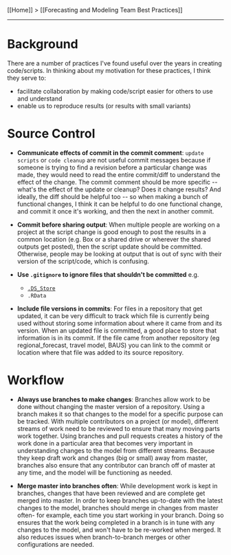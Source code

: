 [[Home]] > [[Forecasting and Modeling Team Best Practices]]

***
# Background

There are a number of practices I've found useful over the years in creating code/scripts.  In thinking about my motivation for these practices, I think they serve to:
* facilitate collaboration by making code/script easier for others to use and understand
* enable us to reproduce results (or results with small variants)

# Source Control 

* **Communicate effects of commit in the commit comment**: `update scripts` or `code cleanup` are not useful commit messages because if someone is trying to find a revision before a particular change was made, they would need to read the entire commit/diff to understand the effect of the change.  The commit comment should be more specific -- what's the effect of the update or cleanup?  Does it change results?  And ideally, the diff should be helpful too -- so when making a bunch of functional changes, I think it can be helpful to do one functional change, and commit it once it's working, and then the next in another commit.

* **Commit before sharing output**: When multiple people are working on a project at the script change is good enough to post the results in a common location (e.g. Box or a shared drive or wherever the shared outputs get posted), then the script update should be committed.  Otherwise, people may be looking at output that is out of sync with their version of the script/code, which is confusing.

* **Use `.gitignore` to ignore files that shouldn't be committed** e.g.
  * [`.DS_Store`](https://en.wikipedia.org/wiki/.DS_Store)
  * `.RData`

* **Include file versions in commits**: For files in a repository that get updated, it can be very difficult to track which file is currently being used without storing some information about where it came from and its version. When an updated file is committed, a good place to store that information is in its commit. If the file came from another repository (eg regional_forecast, travel model, BAUS) you can link to the commit or location where that file was added to its source repository. 

# Workflow

* **Always use branches to make changes**: Branches allow work to be done without changing the master version of a repository. Using a branch makes it so that changes to the model for a specific purpose can be tracked. With multiple contributors on a project (or model), different streams of work need to be reviewed to ensure that many moving parts work together. Using branches and pull requests creates a history of the work done in a particular area that becomes very important in understanding changes to the model from different streams. Because they keep draft work and changes (big or small) away from master, branches also ensure that any contributor can branch off of master at any time, and the model will be functioning as needed. 

* **Merge master into branches often**: While development work is kept in branches, changes that have been reviewed and are complete get merged into master. In order to keep branches up-to-date with the latest changes to the model, branches should merge in changes from master often- for example, each time you start working in your branch. Doing so ensures that the work being completed in a branch is in tune with any changes to the model, and won't have to be re-worked when merged. It also reduces issues when branch-to-branch merges or other configurations are needed. 

